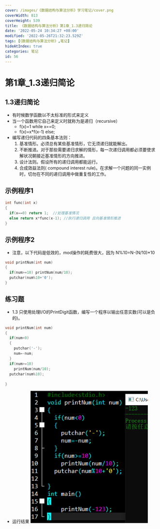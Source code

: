 ```yaml
---
cover: /images/《数据结构与算法分析》学习笔记/cover.png
coverWidth: 813
coverHeight: 539
title: 《数据结构与算法分析》第1章_1.3递归简论
date: '2022-05-24 10:34:27 +08:00'
modified: '2022-05-26T21:32:23.529Z'
tags: [《数据结构与算法分析》,笔记]
hideAtIndex: true
categories: 笔记
id: 56
---
```



# 第1章_1.3递归简论
## 1.3递归简论
* 有时候数学函数以不太标准的形式来定义
* 当一个函数用它自己来定义时就称为是递归（recursive）
  + f(x)=1 while x==0;
  + f(x)=x*f(x-1) else;
* 编写递归代码的四条基本法则：
  1. 基准情形。必须总有某些基准情形，它无须递归就能解出。
  2. 不断推进。对于那些需要递归求解的情形，每一次递归调用都必须要使求解状况朝接近基准情形的方向推进。
  3. 设计法则。假设所有的递归调用都能运行。
  4. 合成效益法则( compound interest rule)。在求解一个问题的同一实例时，切勿在不同的递归调用中做重复性的工作。

## 示例程序1

```c
int func(int x)
{
  if(x==0) return 1;  //处理基准情况
  else return x*func(x-1); //执行递归调用 且向基准情形推进
}
```

## 示例程序2
* 注意，以下代码是低效的，mod操作的耗费很大，因为 N%10=N-(N/10)*10
```c
void printNum(int num)
{
  if(num>=10) printNum(num/10);
  putchar(num%10+'0');
}
```

## 练习题
* 1.3 只使用处理I/O的PrintDigit函数，编写一个程序以输出任意实数(可以是负的)。
```c
void printNum(int num)
{
  if(num<0)
  {
    putchar('-');
    num=-num;
  }
  if(num>=10)
    printNum(num/10);
  putchar(num%10);

}
```

* 运行结果 ![](./images/《数据结构与算法分析》学习笔记/Clipboard_2022-05-24-19-49-04.png)


